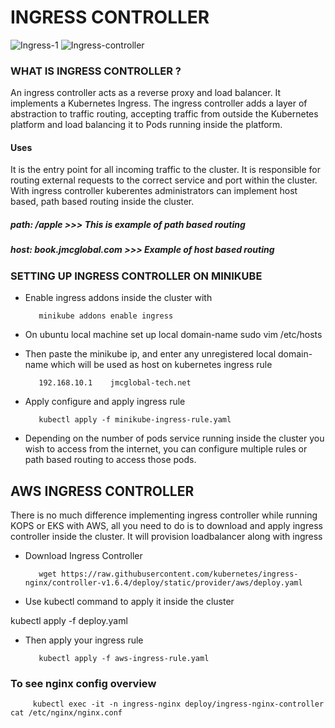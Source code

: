 # INGRESS CONTROLLER 

![Ingress-1](https://user-images.githubusercontent.com/101070055/236702320-57df7257-71bd-464c-b6dc-b0744b45d8ac.png)                        ![Ingress-controller](https://user-images.githubusercontent.com/101070055/236702374-906021fd-ad8a-4840-99dc-2c39097a2f9d.png)
   
### WHAT IS INGRESS CONTROLLER ?

An ingress controller acts as a reverse proxy and load balancer. 
It implements a Kubernetes Ingress. The ingress controller adds a layer of abstraction to traffic routing, 
accepting traffic from outside the Kubernetes platform and load balancing it to Pods running inside the platform.

#### Uses

It is the entry point for all incoming traffic to the cluster. 
It is responsible for routing external requests to the correct service and port within the cluster.
With ingress controller kuberentes administrators can implement host based, path based routing inside the cluster.
##### path: /apple       >>> This is example of path based routing
##### host: book.jmcglobal.com    >>> Example of host based routing

### SETTING UP INGRESS CONTROLLER ON MINIKUBE

- Enable ingress addons inside the cluster with 

         minikube addons enable ingress
         
- On ubuntu local machine set up local domain-name
         sudo vim /etc/hosts
- Then paste the minikube ip, and enter any unregistered local domain-name which will be used as host on kubernetes ingress rule

         192.168.10.1    jmcglobal-tech.net

- Apply configure and apply ingress rule 

         kubectl apply -f minikube-ingress-rule.yaml
         
- Depending on the number of pods service running inside the cluster you wish to access from the internet, you can configure multiple rules or path based routing to access those pods.

## AWS INGRESS CONTROLLER

There is no much difference implementing ingress controller while running KOPS or EKS with AWS, all you need to do is to download and apply ingress controller inside the cluster. It will provision loadbalancer along with ingress 

- Download Ingress Controller

         wget https://raw.githubusercontent.com/kubernetes/ingress-nginx/controller-v1.6.4/deploy/static/provider/aws/deploy.yaml

- Use kubectl command to apply it inside the cluster

kubectl apply -f deploy.yaml

- Then apply your ingress rule

         kubectl apply -f aws-ingress-rule.yaml
         
### To see nginx config overview

         kubectl exec -it -n ingress-nginx deploy/ingress-nginx-controller cat /etc/nginx/nginx.conf
       
